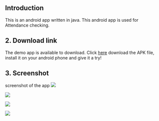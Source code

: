 
## Introduction
This is an android app written in java. This android app is used for Attendance checking. 

## 2. Download link
The demo app is available to download. Click [here][1] download the APK file, install it on your android phone and give it a try!

## 3. Screenshot
screenshot of the app 
![][image-1]

![][image-2]

![][image-3]

![][image-4]

[1]:	files-for-release/app-release.apk

[image-1]:	files-for-release/01.jpg
[image-2]:	files-for-release/02.jpg
[image-3]:	files-for-release/03.jpg
[image-4]:	files-for-release/04.jpg